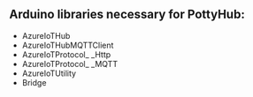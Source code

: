 ## Arduino libraries necessary for PottyHub:
 - AzureIoTHub
 - AzureIoTHubMQTTClient
 - AzureIoTProtocol_ _Http
 - AzureIoTProtocol_ _MQTT
 - AzureIoTUtility
 - Bridge
